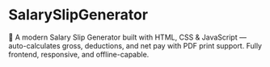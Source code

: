 # SalarySlipGenerator
💼 A modern Salary Slip Generator built with HTML, CSS &amp; JavaScript — auto-calculates gross, deductions, and net pay with PDF print support. Fully frontend, responsive, and offline-capable.
